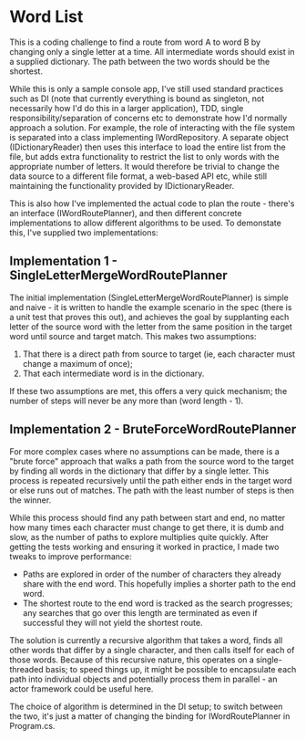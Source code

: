 # Word List

This is a coding challenge to find a route from word A to word B by changing only a single letter at a time. All intermediate words should exist in a supplied dictionary. The path between the two words should be the shortest.

While this is only a sample console app, I've still used standard practices such as DI (note that currently everything is bound as singleton, not necessarily how I'd do this in a larger application), TDD, single responsibility/separation of concerns etc to demonstrate how I'd normally approach a solution. For example, the role of interacting with the file system is separated into a class implementing IWordRepository. A separate object (IDictionaryReader) then uses this interface to load the entire list from the file, but adds extra functionality to restrict the list to only words with the appropriate number of letters. It would therefore be trivial to change the data source to a different file format, a web-based API etc, while still maintaining the functionality provided by IDictionaryReader.

This is also how I've implemented the actual code to plan the route - there's an interface (IWordRoutePlanner), and then different concrete implementations to allow different algorithms to be used. To demonstate this, I've supplied two implementations:

## Implementation 1 - SingleLetterMergeWordRoutePlanner
The initial implementation (SingleLetterMergeWordRoutePlanner) is simple and naive - it is written to handle the example scenario in the spec (there is a unit test that proves this out), and achieves the goal by supplanting each letter of the source word with the letter from the same position in the target word until source and target match. This makes two assumptions:

1. That there is a direct path from source to target (ie, each character must change a maximum of once); 
2. That each intermediate word is in the dictionary. 

If these two assumptions are met, this offers a very quick mechanism; the number of steps will never be any more than (word length - 1). 

## Implementation 2 - BruteForceWordRoutePlanner
For more complex cases where no assumptions can be made, there is a "brute force" approach that walks a path from the source word to the target by finding all words in the dictionary that differ by a single letter. This process is repeated recursively until the path either ends in the target word or else runs out of matches. The path with the least number of steps is then the winner.

While this process should find any path between start and end, no matter how many times each character must change to get there, it is dumb and slow, as the number of paths to explore multiplies quite quickly.  After getting the tests working and ensuring it worked in practice, I made two tweaks to improve performance:

- Paths are explored in order of the number of characters they already share with the end word. This hopefully implies a shorter path to the end word.
- The shortest route to the end word is tracked as the search progresses; any searches that go over this length are terminated as even if successful they will not yield the shortest route.

The solution is currently a recursive algorithm that takes a word, finds all other words that differ by a single character, and then calls itself for each of those words. Because of this recursive nature, this operates on a single-threaded basis; to speed things up, it might be possible to encapsulate each path into individual objects and potentially process them in parallel - an actor framework could be useful here.

The choice of algorithm is determined in the DI setup; to switch between the two, it's just a matter of changing the binding for IWordRoutePlanner in Program.cs.
